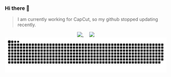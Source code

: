 
### Hi there 👋

> I am currently working for CapCut, so my github stopped updating recently.

<!--
**pandacase/pandacase** is a ✨ _special_ ✨ repository because its `README.md` (this file) appears on your GitHub profile.

Here are some ideas to get you started:
- 👯 I’m looking to collaborate on ...
- 🤔 I’m looking for help with ...
- 😄 Pronouns: ...
- ⚡ Fun fact: ...
- 🔭 I’m currently studying on SYSU
- 🌱 I’m currently learning web
- 💬 Ask me about ...
- 📫 How to reach me: panda.sysu@gmail.com

[<img align="left" width="390" alt="🍕" src="https://gist.githubusercontent.com/pandacase/bfafe3313180650e1053fb12bc47e906/raw/github-metrics.svg">](#)
[<img align="right" width="390" alt="🍪" src="https://gist.githubusercontent.com/pandacase/e63f070d1317b9139f7adfb8e53789fa/raw/github-metrics.svg">](#)

-->

<div align="center">
  <a href="#">
    <img width="400" align="top" src="https://gist.githubusercontent.com/pandacase/bfafe3313180650e1053fb12bc47e906/raw/github-metrics.svg" />
  </a>
  &emsp;
  <a href="#">
    <img width="400" align="top" src="https://gist.githubusercontent.com/pandacase/e63f070d1317b9139f7adfb8e53789fa/raw/github-metrics.svg" />
  </a>
</div>

<picture>
  <source media="(prefers-color-scheme: dark)" srcset="https://raw.githubusercontent.com/pandacase/pandacase/output/github-contribution-grid-snake-dark.svg" />
  <source media="(prefers-color-scheme: light)" srcset="https://raw.githubusercontent.com/pandacase/pandacase/output/github-contribution-grid-snake.svg" />
  <img alt="github-snake" src="https://raw.githubusercontent.com/pandacase/pandacase/output/github-contribution-grid-snake.svg" />
</picture>

